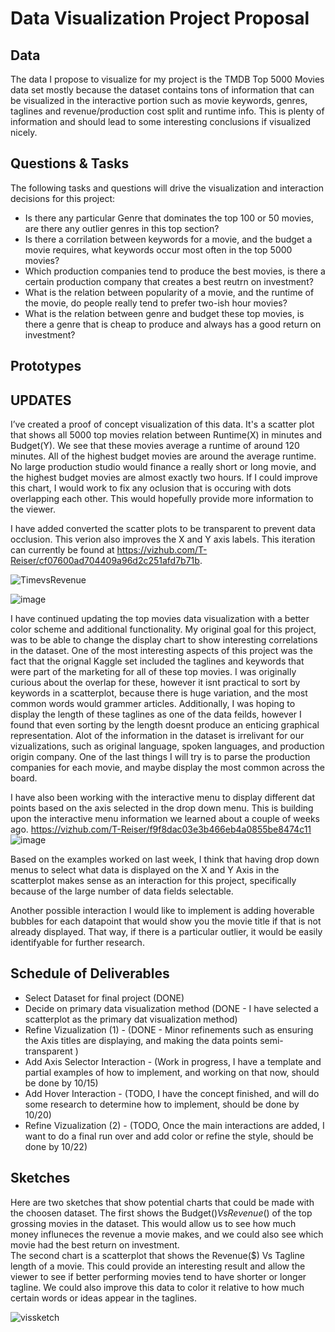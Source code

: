 # Data Visualization Project Proposal

## Data

The data I propose to visualize for my project is the TMDB Top 5000 Movies data set mostly because the dataset contains tons of information that can be visualized in the interactive portion such as movie keywords, genres, taglines and revenue/production cost split and runtime info. This is plenty of information and should lead to some interesting conclusions if visualized nicely. 

## Questions & Tasks

The following tasks and questions will drive the visualization and interaction decisions for this project:

 * Is there any particular Genre that dominates the top 100 or 50 movies, are there any outlier genres in this top section?
 * Is there a corrilation between keywords for a movie, and the budget a movie requires, what keywords occur most often in the top 5000 movies?
 * Which production companies tend to produce the best movies, is there a certain production company that creates a best reutrn on investment?
 * What is the relation between popularity of a movie, and the runtime of the movie, do people really tend to prefer two-ish hour movies?
 * What is the relation between genre and budget these top movies, is there a genre that is cheap to produce and always has a good return on investment?

## Prototypes

## UPDATES

I’ve created a proof of concept visualization of this data. It's a scatter plot that shows all 5000 top movies relation between Runtime(X) in minutes and Budget(Y). We see that these movies average a runtime of around 120 minutes. All of the highest budget movies are around the average runtime. No large production studio would finance a really short or long movie, and the highest budget movies are almost exactly two hours. If I could improve this chart, I would work to fix any oclusion that is occuring with dots overlapping each other. This would hopefully provide more information to the viewer.

I have added converted the scatter plots to be transparent to prevent data occlusion. This verion also improves the X and Y axis labels. This iteration can currently be found at https://vizhub.com/T-Reiser/cf07600ad704409a96d2c251afd7b71b.

![TimevsRevenue](https://user-images.githubusercontent.com/44755928/134382327-76104927-3718-4496-96a1-bf448ae94763.PNG)


![image](https://user-images.githubusercontent.com/44755928/139132621-fa5113a2-7570-4963-9742-80b108016d24.png)

I have continued updating the top movies data visualization with a better color scheme and additional functionality. My original goal for this project, was to be able to change the display chart to show interesting correlations in the dataset. One of the most interesting aspects of this project was the fact that the orignal Kaggle set included the taglines and keywords that were part of the marketing for all of these top movies. I was originally curious about the overlap for these, however it isnt practical to sort by keywords in a scatterplot, because there is huge variation, and the most common words would grammer articles. Additionally, I was hoping to display the length of these taglines as one of the data feilds, however I found that even sorting by the length doesnt produce an enticing graphical representation. Alot of the information in the dataset is irrelivant for our vizualizations, such as original language, spoken languages, and production origin company. One of the last things I will try is to parse the production companies for each movie, and maybe display the most common across the board. 

I have also been working with the interactive menu to display different dat points based on the axis selected in the drop down menu. This is building upon the interactive menu information we learned about a couple of weeks ago. https://vizhub.com/T-Reiser/f9f8dac03e3b466eb4a0855be8474c11
![image](https://user-images.githubusercontent.com/44755928/139162343-98709205-2e90-44ca-8577-1e525f9a77e0.png)

Based on the examples worked on last week, I think that having drop down menus to select what data is displayed on the X and Y Axis in the scatterplot makes sense as an interaction for this project, specifically because of the large number of data fields selectable.

Another possible interaction I would like to implement is adding hoverable bubbles for each datapoint that would show you the movie title if that is not already displayed. That way, if there is a particular outlier, it would be easily identifyable for further research.

## Schedule of Deliverables

* Select Dataset for final project (DONE)
* Decide on primary data visualization method (DONE - I have selected a scatterplot as the primary dat visualization method)
* Refine Vizualization (1) - (DONE - Minor refinements such as ensuring the Axis titles are displaying, and making the data points semi-transparent )
* Add Axis Selector Interaction - (Work in progress, I have a template and partial examples of how to implement, and working on that now, should be done by 10/15)
* Add Hover Interaction - (TODO, I have the concept finished, and will do some research to determine how to implement, should be done by 10/20)
* Refine Vizualization (2) - (TODO, Once the main interactions are added, I want to do a final run over and add color or refine the style, should be done by 10/22)

## Sketches

Here are two sketches that show potential charts that could be made with the choosen dataset. The first shows the Budget($) Vs Revenue($) of the top grossing movies in the dataset. This would allow us to see how much money influneces the revenue a movie makes, and we could also see which movie had the best return on investment.  
The second chart is a scatterplot that shows the Revenue($) Vs Tagline length of a movie. This could provide an interesting result and allow the viewer to see if better performing movies tend to have shorter or longer tagline. We could also improve this data to color it relative to how much certain words or ideas appear in the taglines. 

![vissketch](https://user-images.githubusercontent.com/44755928/134382090-286d9e1d-d209-49a9-91f8-89454eced42a.jpg)


